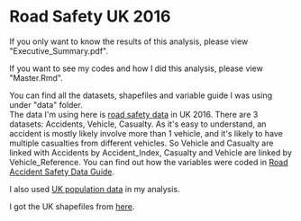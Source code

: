 # Road Safety UK 2016

If you only want to know the results of this analysis, please view "Executive_Summary.pdf".

If you want to see my codes and how I did this analysis, please view "Master.Rmd".

You can find all the datasets, shapefiles and variable guide I was using under "data" folder.  
The data I'm using here is [road safety data](https://data.gov.uk/dataset/road-accidents-safety-data) in UK 2016. There are 3 datasets: Accidents, Vehicle, Casualty. As it's easy to understand, an accident is mostly likely involve more than 1 vehicle, and it's likely to have multiple casualties from different vehicles. So Vehicle and Casualty are linked with Accidents by Accident_Index, Casualty and Vehicle are linked by Vehicle_Reference. You can find out how the variables were coded in [Road Accident Safety Data Guide](https://github.com/daiyang94815/Road-Safety-UK-2016/blob/master/data/Road%20Accident%20Safety%20Data%20Guide.xls).

I also used [UK population data](https://www.ons.gov.uk/peoplepopulationandcommunity/populationandmigration/populationestimates/timeseries/gbpop/pop) in my analysis.

I got the UK shapefiles from [here](http://geoportal.statistics.gov.uk/datasets/local-authority-districts-december-2016-full-clipped-boundaries-in-great-britain).
